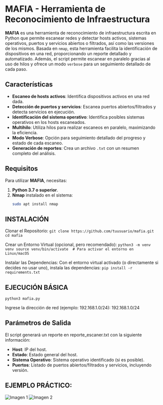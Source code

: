 # MAFIA - Herramienta de Reconocimiento de Infraestructura

**MAFIA** es una herramienta de reconocimiento de infraestructura escrita en Python que permite escanear redes y detectar hosts activos, sistemas operativos, puertos y servicios abiertos o filtrados, así como las versiones de los mismos. Basada en `nmap`, esta herramienta facilita la identificación de dispositivos en una red, proporcionando un reporte detallado y automatizado. Además, el script permite escanear en paralelo gracias al uso de hilos y ofrece un modo `verbose` para un seguimiento detallado de cada paso.

## Características

- **Escaneo de hosts activos**: Identifica dispositivos activos en una red dada.
- **Detección de puertos y servicios**: Escanea puertos abiertos/filtrados y detecta servicios en ejecución.
- **Identificación del sistema operativo**: Identifica posibles sistemas operativos en los hosts escaneados.
- **Multihilo**: Utiliza hilos para realizar escaneos en paralelo, maximizando la eficiencia.
- **Modo Verbose**: Opción para seguimiento detallado del progreso y estado de cada escaneo.
- **Generación de reportes**: Crea un archivo `.txt` con un resumen completo del análisis.

## Requisitos

Para utilizar **MAFIA**, necesitas:

1. **Python 3.7 o superior**.
2. **Nmap** instalado en el sistema:
   ```bash
   sudo apt install nmap

## INSTALACIÓN
Clonar el Repositorio:
`git clone https://github.com/tuusuario/mafia.git
 cd mafia`

Crear un Entorno Virtual (opcional, pero recomendado):
`python3 -m venv venv
source venv/bin/activate  # Para activar el entorno en Linux/macOS`

Instalar las Dependencias: Con el entorno virtual activado (o directamente si decides no usar uno), instala las dependencias:
`pip install -r requirements.txt`

## EJECUCIÓN BÁSICA

`python3 mafia.py`

Ingrese la dirección de red (ejemplo: 192.168.1.0/24): 192.168.1.0/24

## Parámetros de Salida
El script generará un reporte en reporte_escaner.txt con la siguiente información:

- **Host**: IP del host.
- **Estado**: Estado general del host.
- **Sistema Operativo**: Sistema operativo identificado (si es posible).
- **Puertos**: Listado de puertos abiertos/filtrados y servicios, incluyendo versión.

## EJEMPLO PRÁCTICO:
![Imagen 1](images/img1.png)
![Imagen 2](images/img2.png)


